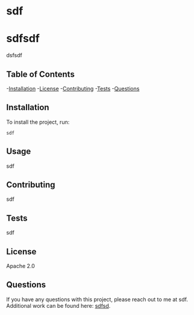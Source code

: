# sdf
  # sdfsdf

  dsfsdf
  
  ## Table of Contents

  -[Installation](#installation)
  -[License](#license)
  -[Contributing](#contributing)
  -[Tests](#tests)
  -[Questions](#questions)
  
  ## Installation

  
  To install the project, run:
  
  ```
  sdf
  ```
  
  ## Usage
  
  sdf
  
  ## Contributing
  
  sdf

  ## Tests

  sdf
  
  ## License
  
  Apache 2.0

  ## Questions

  If you have any questions with this project, please reach out to me at sdf. Additional work can be found here: [sdfsd](https://github.com/sdfsd). 

